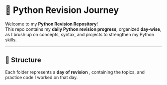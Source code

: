 # 🐍 Python Revision Journey

Welcome to my **Python Revision Repository**!  
This repo contains my **daily Python revision progress**, organized **day-wise**, as I brush up on concepts, syntax, and projects to strengthen my Python skills.

---

## 📅 Structure

Each folder represents a **day of revision** , containing the topics, and practice code I worked on that day.

